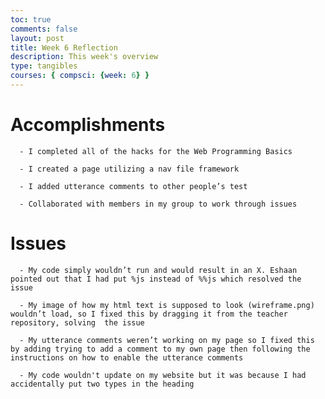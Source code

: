 ```yaml
---
toc: true
comments: false
layout: post
title: Week 6 Reflection
description: This week's overview
type: tangibles
courses: { compsci: {week: 6} }
---
```


# Accomplishments

      - I completed all of the hacks for the Web Programming Basics

      - I created a page utilizing a nav file framework

      - I added utterance comments to other people’s test

      - Collaborated with members in my group to work through issues

# Issues

      - My code simply wouldn’t run and would result in an X. Eshaan pointed out that I had put %js instead of %%js which resolved the issue

      - My image of how my html text is supposed to look (wireframe.png) wouldn’t load, so I fixed this by dragging it from the teacher repository, solving  the issue

      - My utterance comments weren’t working on my page so I fixed this by adding trying to add a comment to my own page then following the instructions on how to enable the utterance comments
      
      - My code wouldn't update on my website but it was because I had accidentally put two types in the heading 